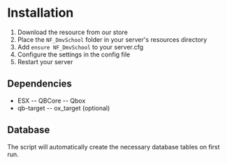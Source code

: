 # Installation

1. Download the resource from our store
2. Place the `NF_DmvSchool` folder in your server's resources directory
3. Add `ensure NF_DmvSchool` to your server.cfg
4. Configure the settings in the config file
5. Restart your server

## Dependencies

- ESX -- QBCore -- Qbox
- qb-target -- ox_target (optional)


## Database

The script will automatically create the necessary database tables on first run.
